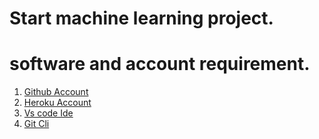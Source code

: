 # Start machine learning project.

# software and account requirement.


1. [Github Account](http://www.github.com)
2. [Heroku Account](https://id.heroku.com/login)
3. [Vs code Ide](https://code.visualstudio.com/download)
4. [Git Cli](https://git-scm.com/downloads)
